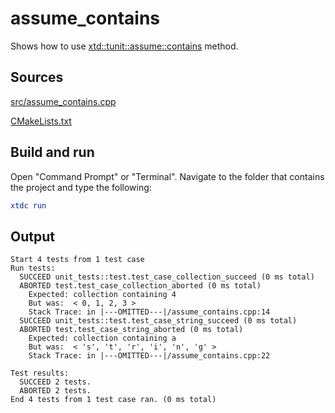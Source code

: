 # assume_contains

Shows how to use [xtd::tunit::assume::contains](https://gammasoft71.github.io/xtd/reference_guides/latest/classxtd_1_1tunit_1_1assume.html#af46db342cef45ea859709a544922585d) method.

## Sources

[src/assume_contains.cpp](src/assume_contains.cpp)

[CMakeLists.txt](CMakeLists.txt)

## Build and run

Open "Command Prompt" or "Terminal". Navigate to the folder that contains the project and type the following:

```cmake
xtdc run
```

## Output

```
Start 4 tests from 1 test case
Run tests:
  SUCCEED unit_tests::test.test_case_collection_succeed (0 ms total)
  ABORTED test.test_case_collection_aborted (0 ms total)
    Expected: collection containing 4
    But was:  < 0, 1, 2, 3 >
    Stack Trace: in |---OMITTED---|/assume_contains.cpp:14
  SUCCEED unit_tests::test.test_case_string_succeed (0 ms total)
  ABORTED test.test_case_string_aborted (0 ms total)
    Expected: collection containing a
    But was:  < 's', 't', 'r', 'i', 'n', 'g' >
    Stack Trace: in |---OMITTED---|/assume_contains.cpp:22

Test results:
  SUCCEED 2 tests.
  ABORTED 2 tests.
End 4 tests from 1 test case ran. (0 ms total)
```
